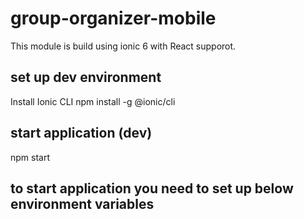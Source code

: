 # group-organizer-mobile

This module is build using ionic 6 with React supporot. 

## set up dev environment
Install Ionic CLI 
npm install -g @ionic/cli 

## start application (dev)
npm start

## to start application you need to set up below environment variables
